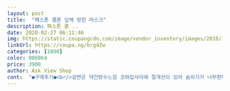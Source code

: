 ```yaml
---
layout: post 
title:  "패스톤 쿨론 입체 방한 마스크" 
description: 패스톤 쿨 ..
date: 2020-02-27 06:11:46 
img: https://static.coupangcdn.com/image/vendor_inventory/images/2018/10/26/16/6/7858cb7a-4674-4907-b45f-9134a40d669e.jpg 
linkUrl: https://coupa.ng/brg4Zw 
categories: [1008] 
color: 006064 
price: 3900 
author: Ask View Shop 
cont:  "●구매후기●<br/>겉면은 약간방수느낌 코와입사이에 절개선이 있어 숨쉬기가 너무편해서 좋아요!~일회용은 부직포냄새가 심해 불편했는데 요건  너무편해요!~여기저기 구매해서 선물해야할것 같아요!~여러분모두 코로나 조심하시고 우리는강하니까 이겨낼수 있습니다!~모두모두 힘내세요<br/>방역마스크 끈떼고 위에 덧 쓰고 있어요.<br/><br/>방역마스크 오라 쓰는 분 끈떼고 쓰면 그나마 유용할 듯하네오<br/>사고보니 가운데 구멍까지 뚫린거라 코로나 시국에 쓸순 없네요.<br/> 잘못구매했네요.<br/><br/>아들이안경을끼고사용하는데 넘좀다고 재구매.<br/> k94마스크보다 편하고 숨쉬기도편하다고 이상품만 사용하네요<br/>" 
---
```

